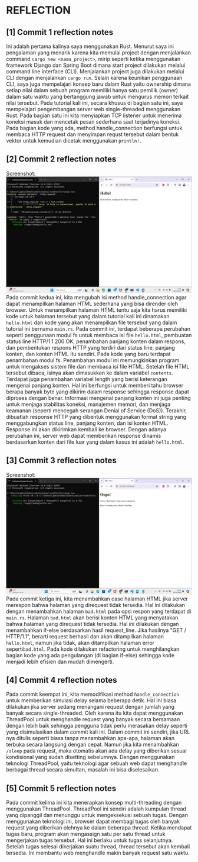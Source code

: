 # REFLECTION

## [1] Commit 1 reflection notes
Ini adalah pertama kalinya saya menggunakan Rust. Menurut saya ini pengalaman yang menarik karena kita memulai project dengan menjalankan command `cargo new <nama_project>`, mirip seperti ketika menggunakan framework Django dan Spring Boot dimana start project dilakukan melalui command line interface (CLI). Menjalankan project juga dilakukan melalui CLI dengan menjalankan `cargo run`. Selain karena keunikan penggunaan CLI, saya juga mempelajari konsep baru dalam Rust yaitu ownership dimana setiap nilai dalam sebuah program memiliki hanya satu pemilik (owner) dalam satu waktu yang bertanggung jawab untuk mengurus memori terkait nilai tersebut. Pada tutorial kali ini, secara khusus di bagian satu ini, saya mempelajari pengembangan server web single-threaded menggunakan Rust. Pada bagian satu ini kita menyiapkan TCP listener untuk menerima koneksi masuk dan mencetak pesan sederhana saat terjadinya koneksi. Pada bagian kode yang ada, method handle_connection berfungsi untuk membaca HTTP request dan menyimpan requst tersebut dalam bentuk vektor untuk kemudian dicetak menggunakan `println!`.

## [2] Commit 2 reflection notes
Screenshot:
![commit2_screenshot](https://github.com/mariomichael/advprog-modul6/blob/main/images/commit2.png)
Pada commit kedua ini, kita mengubah isi method handle_connection agar dapat menampilkan halaman HTML sederhana yang bisa dirender oleh browser. Untuk menampilkan halaman HTML tentu saja kita harus memiliki kode untuk halaman tersebut yang dalam tutorial kali ini dinamakan `hello.html` dan kode yang akan menampilkan file tersebut yang dalam tutorial ini bernama `main.rs`. Pada commit ini, terdapat beberapa perubahan seperti penggunaan modul fs untuk membaca isi file `hello.html`, pembuatan status line HTTP/1.1 200 OK, penambahan panjang konten dalam respons, dan pembentukan respons HTTP yang terdiri dari status line, panjang konten, dan konten HTML itu sendiri. Pada kode yang baru terdapat penambahan modul fs. Penambahan modul ini memungkinkan program untuk mengakses sistem file dan membaca isi file HTML. Setelah file HTML tersebut dibaca, isinya akan dimasukkan ke dalam variabel `contents`. Terdapat juga penambahan variabel length yang berisi keterangan mengenai panjang konten. Hal ini berfungsi untuk memberi tahu browser berapa banyak byte yang dikirim dalam response sehingga response dapat diproses dengan benar. Informasi mengenai panjang konten ini juga penting untuk menjaga stabilitas koneksi, manajemen memori, dan menjaga keamanan (seperti mencegah serangan Denial of Service (DoS)). Terakhir, dibuatlah response HTTP yang dibentuk menggunakan format string yang menggabungkan status line, panjang konten, dan isi konten HTML. Response ini akan dikirimkan kembali ke browser. Dengan adanya perubahan ini, server web dapat memberikan response dinamis berdasarkan konten dari file luar yang dalam kasus ini adalah `hello.html`.

## [3] Commit 3 reflection notes
Screenshot:
![commit3_screenshot](https://github.com/mariomichael/advprog-modul6/blob/main/images/commit3.png)
Pada commit ketiga ini, kita menambahkan case halaman HTML jika server merespon bahwa halaman yang direquest tidak tersedia. Hal ini dilakukan dengan menambahkan halaman `bad.html` pada opsi respon yang terdapat di `main.rs`. Halaman `bad.html` akan berisi konten HTML yang menyatakan bahwa halaman yang direquest tidak tersedia. Hal ini dilakukan dengan menambahkan if-else berdasarkan hasil request_line. Jika hasilnya "GET / HTTP/1.1", berarti request berhasil dan akan ditampilkan halaman `hello.html`, namun jika tidak, akan ditampilkan halaman error seperti`bad.html`. Pada kode dilakukan refactoring untuk menghilangkan bagian kode yang ada pengulangan (di bagian if-else) sehingga kode menjadi lebih efisien dan mudah dimengerti.

## [4] Commit 4 reflection notes
Pada commit keempat ini, kita memodifikasi method `handle_connection` untuk memberikan simulasi delay selama beberapa detik. Hal ini biasa dilakukan jika server sedang menangani request dengan jumlah yang banyak secara single-threaded. Oleh karena itu kita dapat menggunakan ThreadPool untuk menghandle request yang banyak secara bersamaan dengan lebih baik sehingga pengguna tidak perlu merasakan delay seperti yang disimulasikan dalam commit kali ini. Dalam commit ini sendiri, jika URL nya ditulis seperti biasa tanpa menambahkan apa-apa, halaman akan terbuka secara langsung dengan cepat. Namun jika kita menambahkan `/sleep` pada request, maka otomatis akan ada delay yang diberikan sesuai kondisional yang sudah disetting sebelumnya. Dengan menggunakan teknologi ThreadPool, yaitu teknologi agar sebuah web dapat menghandle berbagai thread secara simultan, masalah ini bisa diselesaikan. 

## [5] Commit 5 reflection notes
Pada commit kelima ini kita menerapkan konsep multi-threading dengan menggunakan ThreadPool. ThreadPool ini sendiri adalah kumpulan thread yang dipanggil dan menunggu untuk mengeksekusi sebuah tugas. Dengan menggunakan teknologi ini, browser dapat membagi tugas oleh banyak request yang diberikan olehnya ke dalam beberapa thread. Ketika mendapat tugas baru, program akan mengassign satu per satu thread untuk mengerjakan tugas tersebut. Hal ini berlaku untuk tugas selanjutnya. Setelah tugas selesai dikerjakan suatu thread, thread tersebut akan kembali tersedia. Ini membantu web menghandle makin banyak request satu waktu. 